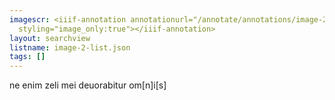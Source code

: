 ```yaml
---
imagescr: <iiif-annotation annotationurl="/annotate/annotations/image-2-004.json"
  styling="image_only:true"></iiif-annotation>
layout: searchview
listname: image-2-list.json
tags: []
---
```

ne enim zeli mei deuorabitur om[n]i[s]